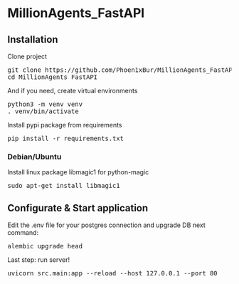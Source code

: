<h1>MillionAgents_FastAPI</h1>

<h2>Installation</h2>
Clone project
<pre>
git clone https://github.com/Phoen1xBur/MillionAgents_FastAPI.git
cd MillionAgents_FastAPI
</pre>
And if you need, create virtual environments
<pre>
python3 -m venv venv
. venv/bin/activate
</pre>
Install pypi package from requirements
<pre>pip install -r requirements.txt</pre>
<h3>Debian/Ubuntu</h3>
Install linux package libmagic1 for python-magic 
<pre>sudo apt-get install libmagic1</pre>

<h2>Configurate & Start application</h2>
Edit the .env file for your postgres connection and upgrade DB next command:
<pre>alembic upgrade head</pre>
Last step: run server!
<pre>uvicorn src.main:app --reload --host 127.0.0.1 --port 80</pre>
